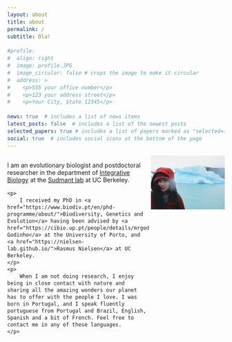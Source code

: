 ```yaml
---
layout: about
title: about
permalink: /
subtitle: Ola!

#profile:
#  align: right
#  image: profile.JPG
#  image_circular: false # crops the image to make it circular
#  address: >
#    <p>555 your office number</p>
#    <p>123 your address street</p>
#    <p>Your City, State 12345</p>

news: true  # includes a list of news items
latest_posts: false  # includes a list of the newest posts
selected_papers: true # includes a list of papers marked as "selected={true}"
social: true  # includes social icons at the bottom of the page
---
```


<div style="width: 65%; float: left;">
    <p>
        I am an evolutionary biologist and postdoctoral researcher in the department of <a href="https://ib.berkeley.edu/">Integrative Biology</a> at the <a href="http://www.sudmantlab.org/index.html">Sudmant lab</a> at UC Berkeley.
    </p>

    <p>
        I received my PhD in <a href="https://www.biodiv.pt/en/phd-programme/about/">Biodiversity, Genetics and Evolution</a> having been advised by <a href="https://cibio.up.pt/people/details/mrgodinho">Raquel Godinho</a> at the University of Porto, and <a href="https://nielsen-lab.github.io/">Rasmus Nielsen</a> at UC Berkeley.
    </p>
    <p>
        When I am not doing research, I enjoy being in close contact with nature and sharing all the amazing wonders our planet has to offer with the people I love. I was born in Portugal, and I speak fluently portuguese from Portugal and Brazil, English, Spanish and a bit of French. Feel free to contact me in any of these languages.
    </p>
</div>

<div style="width: 34%; float: right;">
    <img src="../assets/img/profile.JPG" width="360" style="display: block; margin: auto; margin-bottom: 20px;">
</div>

<div style="clear: both;"></div>

